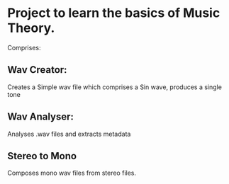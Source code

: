 # Project to learn the basics of Music Theory.

Comprises:

## Wav Creator:

Creates a Simple wav file which comprises a Sin wave, produces a single tone

## Wav Analyser:

Analyses .wav files and extracts metadata

## Stereo to Mono

Composes mono wav files from stereo files. 
